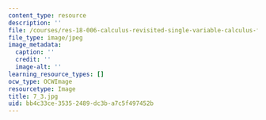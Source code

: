 ```yaml
---
content_type: resource
description: ''
file: /courses/res-18-006-calculus-revisited-single-variable-calculus-fall-2010/bb4c33ce35352489dc3ba7c5f497452b_7_3.jpg
file_type: image/jpeg
image_metadata:
  caption: ''
  credit: ''
  image-alt: ''
learning_resource_types: []
ocw_type: OCWImage
resourcetype: Image
title: 7_3.jpg
uid: bb4c33ce-3535-2489-dc3b-a7c5f497452b
---
```

